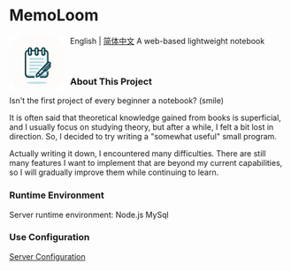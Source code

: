 # MemoLoom

<p>
  <img src="https://github.com/VanVodkaer/MemoLoom/blob/main/Logo.png?raw=true" alt="MemoLoom Logo" width="100" style="float: left; margin-right: 10px;"/>
  <span>English | <a href="https://github.com/VanVodkaer/MemoLoom/blob/main/README_zh-CN.md">简体中文</a></span>
  A web-based lightweight notebook
</p>
<br>

### About This Project

Isn't the first project of every beginner a notebook? (smile)

It is often said that theoretical knowledge gained from books is superficial, and I usually focus on studying theory, but after a while, I felt a bit lost in direction. So, I decided to try writing a "somewhat useful" small program.

Actually writing it down, I encountered many difficulties. There are still many features I want to implement that are beyond my current capabilities, so I will gradually improve them while continuing to learn.

### Runtime Environment

Server runtime environment: Node.js MySql

### Use Configuration

[Server Configuration](https://github.com/VanVodkaer/MemoLoom/blob/main/document/server.md)

